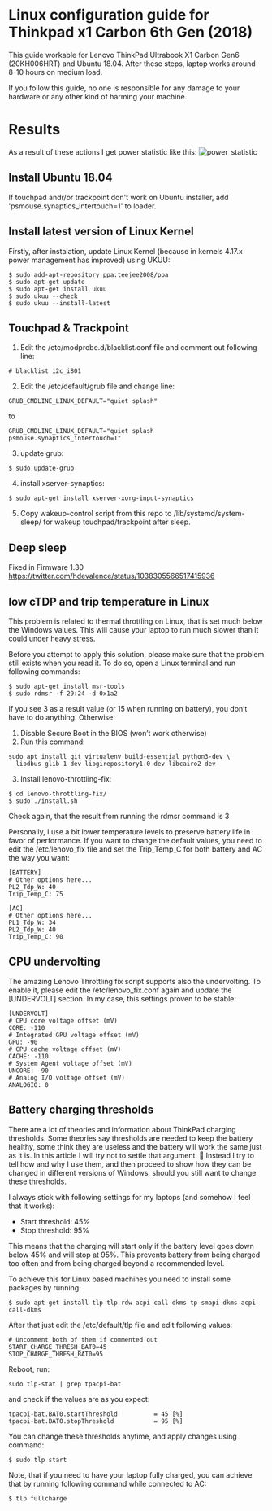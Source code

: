 # Linux configuration guide for Thinkpad x1 Carbon 6th Gen (2018)

This guide workable for Lenovo ThinkPad Ultrabook X1 Carbon Gen6 (20KH006HRT) and Ubuntu 18.04.
After these steps, laptop works around 8-10 hours on medium load.

If you follow this guide, no one is responsible for any damage to your hardware or any other kind of harming your machine.

# Results

As a result of these actions I get power statistic like this:
![power_statistic](power_statistic.png)

## Install Ubuntu 18.04

If touchpad andr/or trackpoint don't work on Ubuntu installer, add 'psmouse.synaptics_intertouch=1' to loader.

## Install latest version of Linux Kernel

Firstly, after instalation, update Linux Kernel (because in kernels 4.17.x power management has improved) using UKUU:
```
$ sudo add-apt-repository ppa:teejee2008/ppa
$ sudo apt-get update
$ sudo apt-get install ukuu
$ sudo ukuu --check
$ sudo ukuu --install-latest
```

## Touchpad & Trackpoint

1. Edit the /etc/modprobe.d/blacklist.conf file and comment out following line:

```
# blacklist i2c_i801
```

2. Edit the /etc/default/grub file and change line:
```
GRUB_CMDLINE_LINUX_DEFAULT="quiet splash"
```
to
```
GRUB_CMDLINE_LINUX_DEFAULT="quiet splash psmouse.synaptics_intertouch=1"
```

3. update grub:
```
$ sudo update-grub
```

4. install xserver-synaptics:

```
$ sudo apt-get install xserver-xorg-input-synaptics
```

5. Copy wakeup-control script from this repo to /lib/systemd/system-sleep/ for wakeup touchpad/trackpoint after sleep.

## Deep sleep

Fixed in Firmware 1.30 https://twitter.com/hdevalence/status/1038305566517415936

## low cTDP and trip temperature in Linux

This problem is related to thermal throttling on Linux, that is set much below the Windows values. This will cause your laptop to run much slower than it could under heavy stress.

Before you attempt to apply this solution, please make sure that the problem still exists when you read it. To do so, open a Linux terminal and run following commands:
```
$ sudo apt-get install msr-tools
$ sudo rdmsr -f 29:24 -d 0x1a2
```
If you see 3 as a result value (or 15 when running on battery), you don’t have to do anything. Otherwise:
1. Disable Secure Boot in the BIOS (won’t work otherwise)
2. Run this command:
```
sudo apt install git virtualenv build-essential python3-dev \
  libdbus-glib-1-dev libgirepository1.0-dev libcairo2-dev
```
3. Install lenovo-throttling-fix:
```
$ cd lenovo-throttling-fix/
$ sudo ./install.sh
```
Check again, that the result from running the rdmsr command is 3

Personally, I use a bit lower temperature levels to preserve battery life in favor of performance. If you want to change the default values, you need to edit the /etc/lenovo_fix file and set the Trip_Temp_C for both battery and AC the way you want:
```
[BATTERY]
# Other options here...
PL2_Tdp_W: 40
Trip_Temp_C: 75

[AC]
# Other options here...
PL1_Tdp_W: 34
PL2_Tdp_W: 40
Trip_Temp_C: 90
```

## CPU undervolting

The amazing Lenovo Throttling fix script supports also the undervolting. To enable it, please edit the /etc/lenovo_fix.conf again and update the [UNDERVOLT] section. In my case, this settings proven to be stable:

```
[UNDERVOLT]
# CPU core voltage offset (mV)
CORE: -110
# Integrated GPU voltage offset (mV)
GPU: -90
# CPU cache voltage offset (mV)
CACHE: -110
# System Agent voltage offset (mV)
UNCORE: -90
# Analog I/O voltage offset (mV)
ANALOGIO: 0
```

## Battery charging thresholds

There are a lot of theories and information about ThinkPad charging thresholds. Some theories say thresholds are needed to keep the battery healthy, some think they are useless and the battery will work the same just as it is. In this article I will try not to settle that argument. 🙂 Instead I try to tell how and why I use them, and then proceed to show how they can be changed in different versions of Windows, should you still want to change these thresholds.

I always stick with following settings for my laptops (and somehow I feel that it works):

- Start threshold: 45%
- Stop threshold: 95%

This means that the charging will start only if the battery level goes down below 45% and will stop at 95%. This prevents battery from being charged too often and from being charged beyond a recommended level.

To achieve this for Linux based machines you need to install some packages by running:

```
$ sudo apt-get install tlp tlp-rdw acpi-call-dkms tp-smapi-dkms acpi-call-dkms
```

After that just edit the /etc/default/tlp file and edit following values:
```
# Uncomment both of them if commented out
START_CHARGE_THRESH_BAT0=45
STOP_CHARGE_THRESH_BAT0=95
```

Reboot, run:
```
sudo tlp-stat | grep tpacpi-bat
```

and check if the values are as you expect:
```
tpacpi-bat.BAT0.startThreshold          = 45 [%]
tpacpi-bat.BAT0.stopThreshold           = 95 [%]
```

You can change these thresholds anytime, and apply changes using command:
```
$ sudo tlp start
```

Note, that if you need to have your laptop fully charged, you can achieve that by running following command while connected to AC:
```
$ tlp fullcharge
```
